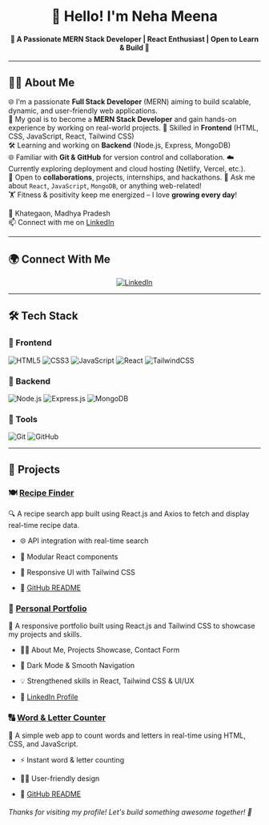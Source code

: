 <div align="center">
 
# 👋 Hello! I'm Neha Meena

 #### 🌟 A Passionate MERN Stack Developer | React Enthusiast | Open to Learn & Build 🚀
---
</div>

## 👩‍💻 About Me


🌐 I'm a passionate **Full Stack Developer** (MERN) aiming to build scalable, dynamic, and user-friendly web applications.  
🎯 My goal is to become a **MERN Stack Developer** and gain hands-on experience by working on real-world projects.
🔧 Skilled in **Frontend** (HTML, CSS, JavaScript, React, Tailwind CSS)  
🛠️ Learning and working on **Backend** (Node.js, Express, MongoDB)  
🌐 Familiar with **Git & GitHub** for version control and collaboration.
☁️ Currently exploring deployment and cloud hosting (Netlify, Vercel, etc.).  
🤝 Open to **collaborations**, projects, internships, and hackathons.
💬 Ask me about `React`, `JavaScript`, `MongoDB`, or anything web-related!    
🏋️ Fitness & positivity keep me energized – I love **growing every day**!

📍 Khategaon, Madhya Pradesh  
📫 Connect with me on [LinkedIn](https://www.linkedin.com/in/contact-neha-meena)  


---
##  🌍 Connect With Me

<div align="center">

[![LinkedIn](https://img.shields.io/badge/-LinkedIn-blue?style=flat-square&logo=linkedin&logoColor=white)](https://www.linkedin.com/in/contact-neha-meena)  

</div>

---
## 🛠️ Tech Stack


### 🧩 Frontend
![HTML5](https://img.shields.io/badge/HTML5-E34F26?style=flat&logo=html5&logoColor=white)
![CSS3](https://img.shields.io/badge/CSS3-1572B6?style=flat&logo=css3&logoColor=white)
![JavaScript](https://img.shields.io/badge/JavaScript-F7DF1E?style=flat&logo=javascript&logoColor=black)
![React](https://img.shields.io/badge/React-20232A?style=flat&logo=react&logoColor=61DAFB)
![TailwindCSS](https://img.shields.io/badge/TailwindCSS-38B2AC?style=flat&logo=tailwind-css&logoColor=white)

### 🧰 Backend
![Node.js](https://img.shields.io/badge/Node.js-339933?style=flat&logo=nodedotjs&logoColor=white)
![Express.js](https://img.shields.io/badge/Express.js-000000?style=flat&logo=express&logoColor=white)
![MongoDB](https://img.shields.io/badge/MongoDB-47A248?style=flat&logo=mongodb&logoColor=white)

### 🧪 Tools
![Git](https://img.shields.io/badge/Git-F05032?style=flat&logo=git&logoColor=white)
![GitHub](https://img.shields.io/badge/GitHub-181717?style=flat&logo=github&logoColor=white)

---

## 🚀 Projects


### 🍽️ [Recipe Finder](https://bit.ly/Recipes_finder)

🔍 A recipe search app built using React.js and Axios to fetch and display real-time recipe data.

- 🌐 API integration with real-time search
   
- 🧩 Modular React components
  
- 🎨 Responsive UI with Tailwind CSS
    
- 📖 [GitHub README](https://bit.ly/Recipes_finder)




### 💼 [Personal Portfolio](https://bit.ly/Neha_Meena_Portfolio)

🌟 A responsive portfolio built using React.js and Tailwind CSS to showcase my projects and skills.

- 👩‍💻 About Me, Projects Showcase, Contact Form
  
- 🌙 Dark Mode & Smooth Navigation
  
- 💡 Strengthened skills in React, Tailwind CSS & UI/UX
    
- 🔗 [LinkedIn Profile](https://www.linkedin.com/in/contact-neha-meena)




### 🔠 [Word & Letter Counter](https://bit.ly/README-Word-Letter-Counter)

📝 A simple web app to count words and letters in real-time using HTML, CSS, and JavaScript.

- ⚡ Instant word & letter counting
  
- 🧑‍💻 User-friendly design
  
- 📖 [GitHub README](https://bit.ly/README-Word-Letter-Counter)








 
######  Thanks for visiting my profile! Let's build something awesome together! 💫


